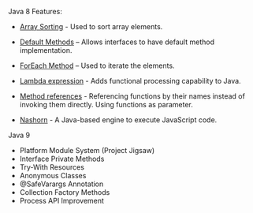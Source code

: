 ﻿Java 8 Features:

* [Array Sorting](https://github.com/ankem/training/blob/testbranch/varsha/java8features/src/main/java/com/yash/com/java8features/ArraySorting.java) - Used to sort array elements.

* [Default Methods](https://github.com/ankem/training/blob/testbranch/varsha/java8features/src/main/java/com/yash/com/java8features/DefaultMethods.java) – Allows interfaces to have default method implementation.

* [ForEach Method](https://github.com/ankem/training/blob/testbranch/varsha/java8features/src/main/java/com/yash/com/java8features/ForEachLoop.java) –  Used to iterate the elements.

* [Lambda expression](https://github.com/ankem/training/blob/testbranch/varsha/java8features/src/main/java/com/yash/com/java8features/Lambda.java) - Adds functional processing capability to Java.

* [Method references](https://github.com/ankem/training/blob/testbranch/varsha/java8features/src/main/java/com/yash/com/java8features/MethodReference.java) - Referencing functions by their names instead of invoking them directly. Using functions as parameter.

* [Nashorn](https://github.com/ankem/training/blob/testbranch/varsha/java8features/src/main/java/com/yash/com/java8features/NashornExample.java
) - A Java-based engine to execute JavaScript code.

Java 9

* Platform Module System (Project Jigsaw)
* Interface Private Methods
* Try-With Resources
* Anonymous Classes
* @SafeVarargs Annotation
* Collection Factory Methods
* Process API Improvement



